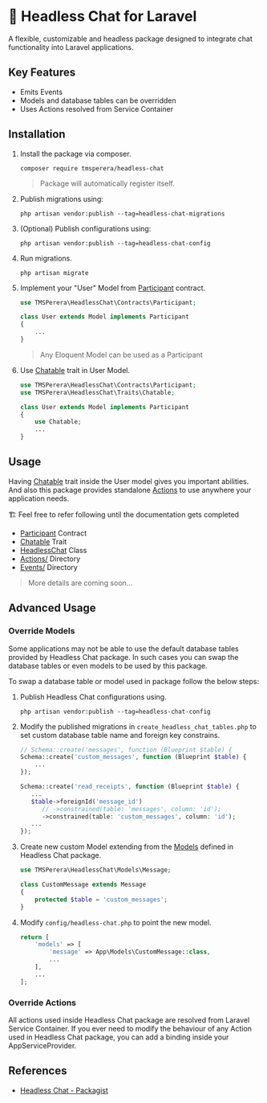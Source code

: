 # 💬 Headless Chat for Laravel

A flexible, customizable and headless package designed to integrate chat functionality into Laravel applications.

## Key Features

 - Emits Events
 - Models and database tables can be overridden 
 - Uses Actions resolved from Service Container

## Installation

1. Install the package via composer.

    ```
    composer require tmsperera/headless-chat
    ```
   > Package will automatically register itself.

2. Publish migrations using:

    ```
    php artisan vendor:publish --tag=headless-chat-migrations
    ```

3. (Optional) Publish configurations using: 

    ```
    php artisan vendor:publish --tag=headless-chat-config
    ```

4. Run migrations.

    ```
    php artisan migrate
    ```

5. Implement your "User" Model from [Participant]([Chatable](/package/src/Contracts/Participant.php)) contract.

    ```php
    use TMSPerera\HeadlessChat\Contracts\Participant;
    
    class User extends Model implements Participant
    {
        ...
    }
    ```
   > Any Eloquent Model can be used as a Participant

5. Use [Chatable](/package/src/Traits/Chatable.php) trait in User Model.

    ```php
    use TMSPerera\HeadlessChat\Contracts\Participant;
    use TMSPerera\HeadlessChat\Traits\Chatable;
    
    class User extends Model implements Participant
    {
        use Chatable;
        ...
    }
    ```

## Usage

Having [Chatable](/package/src/Traits/Chatable.php) trait inside the User model gives you important abilities. And also this package provides standalone [Actions](package/src/Actions) to use anywhere your application needs.

🏗️ Feel free to refer following until the documentation gets completed

- [Participant](/package/src/Contracts/Participant.php) Contract
- [Chatable](/package/src/Traits/Chatable.php) Trait
- [HeadlessChat](/package/src/HeadlessChat.php) Class
- [Actions/](package/src/Actions) Directory
- [Events/](package/src/Events) Directory

> More details are coming soon...

## Advanced Usage

### Override Models

Some applications may not be able to use the default database tables provided by Headless Chat package. In such cases you can swap the database tables or even models to be used by this package. 

To swap a database table or model used in package follow the below steps:

1. Publish Headless Chat configurations using.

    ```
    php artisan vendor:publish --tag=headless-chat-config
    ```

2. Modify the published migrations in `create_headless_chat_tables.php` to set custom database table name and foreign key constrains.

    ```php
    // Schema::create('messages', function (Blueprint $table) {
    Schema::create('custom_messages', function (Blueprint $table) {
        ...
    });
   
    Schema::create('read_receipts', function (Blueprint $table) {
       ...
       $table->foreignId('message_id')
          // ->constrained(table: 'messages', column: 'id');
          ->constrained(table: 'custom_messages', column: 'id');
       ...
    });
    ```

3. Create new custom Model extending from the [Models](/package/src/Models) defined in Headless Chat package.

    ```php
    use TMSPerera\HeadlessChat\Models\Message;
    
    class CustomMessage extends Message
    {
        protected $table = 'custom_messages';
    }
    ```

4. Modify `config/headless-chat.php` to point the new model.

    ```php
    return [
        'models' => [
            'message' => App\Models\CustomMessage::class,
            ...
        ],
        ...
    ];
    ```

### Override Actions

All actions used inside Headless Chat package are resolved from Laravel Service Container. If you ever need to modify the behaviour of any Action used in Headless Chat package, you can add a binding inside your AppServiceProvider.

## References

* [Headless Chat - Packagist](https://packagist.org/packages/tmsperera/headless-chat)